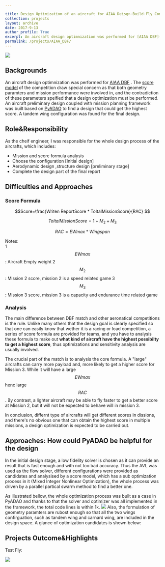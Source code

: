 ```yaml
---

title: Design Optimization of an aircraft for AIAA Deisgn·Build·Fly Competition
collection: projects
layout: archive
date: 2017-9-13
author_profile: True
excerpt: An aircraft design optimnization was performed for [AIAA DBF](https://www.aiaadbf.org/General-Info/ "AIAA DBF"). The [score model](https://www.aiaadbf.org/Scoring/ "score model") of the competition draw special concern as that both geometry paramters and mission performance were involved in, and the contradiction effect of these parameters specified that a design optimization must be performed.  An aircraft preliminary design coupled with mission planning framework was built based on [PyADAO](https://tsingqaq.github.io/projects/PyADAO_construction/ "PyADAO") to find a design that could get the highest score. A tandem wing configuration was chosen for the final design. **[read more](/projects/AIAA_DBF/)**
permalink: /projects/AIAA_DBF/
---
```

![](https://github.com/TsingQAQ/TsingQAQ.github.io/blob/master/images/AIAA_DBF/wallpaper.jpg?raw=true)

## Backgrounds
An aircraft design optimnization was performed for [AIAA DBF](https://www.aiaadbf.org/General-Info/ "AIAA DBF") . The [score model](https://www.aiaadbf.org/Scoring/ "score model") of the competition draw special concern as that both geometry paramters and mission performance were involved in, and the contradiction of these parameters speified that a design optimization must be performed. An aircraft preliminary design coupled with mission planning framework was built based on [PyADAO](https://tsingqaq.github.io/projects/PyADAO_construction/ "PyADAO") to find a design that could get the highest score. A tandem wing configuration was found for the final design.

## Role&Responsibility
As the cheif engineer, I was responsible for the whole design process of the aircrafts, which includes:
* Mission and score formula analysis 
* Choose the configuration [Initial design]
* Aerodynamic design ,structure design [preliminary stage]
* Complete the design part of the final report

## Difficulties and Approaches

### Score Formula

$$Score=\frac{Writen ReportScore *  ToltalMissionScore}{RAC} $$

$$ToltalMissionScore=1 + M_2 + M_3$$

$$RAC=EWmax * Wingspan$$

Notes:                 
1 $$EWmax$$: Aircraft Empty weight
2 $$M_2$$: Mission 2 score, mission 2 is a speed related game
3 $$M_3$$: Mission 3 score, mission 3 is a capacity and endurance time related game

### Analysis
The main difference between DBF match and other aeronatical competitions is the rule. Unlike many others that the design goal is clearly specified so that one can easily know that wether it is a racing or load competition, a series of score formula are provided for teams, and you have to analysis these formula to make out **what kind of aircraft have the highest possibilty to get a highest score**, thus optimizations and sensitivity analysis are usually involved.

The crucial part of the match is to analysis the core formula. A "large" aircrafts can carry more payload and, more likely to get a higher score for Mission 3. While it will have a large $$EWmax$$ henc large $$RAC$$. By contrast, a lighter aircraft may be able to fly faster to get a better score at Mission 2, but it will not be expected to behave will in mission 3. 

In conclusion, differnt type of aircrafts will get different scores in dissions, and there's no obvious one that can obtain the highest score in multiple missions, a design optimization is expected to be carried out.

## Approaches: How could PyADAO be helpful for the design
In the initial design stage, a low fidelity solver is chosen as it can provide an result that is fast enough and with not too bad accuracy. Thus the AVL was used as the flow solver, different configurations were provided as candidates and analysised by a score model, which has a sub optimization process in it (Mixed Integer Nonlinear Optimization), the whole process was driven by a parallel partical swarm method to find a better one.

As illustrated bellow, the whole optimization process was built as a case in PyADAO and thanks to that the solver and optimizer was all implemented in the framework, the total code lines is within 1k.
![](https://github.com/TsingQAQ/TsingQAQ.github.io/blob/master/images/AIAA_DBF/framework.png?raw=true)
Also, the formulation of geometry paramters are rubost enough so that all the two wings confirguation, such as tandem wing and carnard wing, are included in the design space.
A glance of optimization candidates is shown below:


## Projects Outcome&Highlights
Test Fly:

![](https://github.com/TsingQAQ/TsingQAQ.github.io/blob/master/images/AIAA_DBF/P1.png?raw=true)

